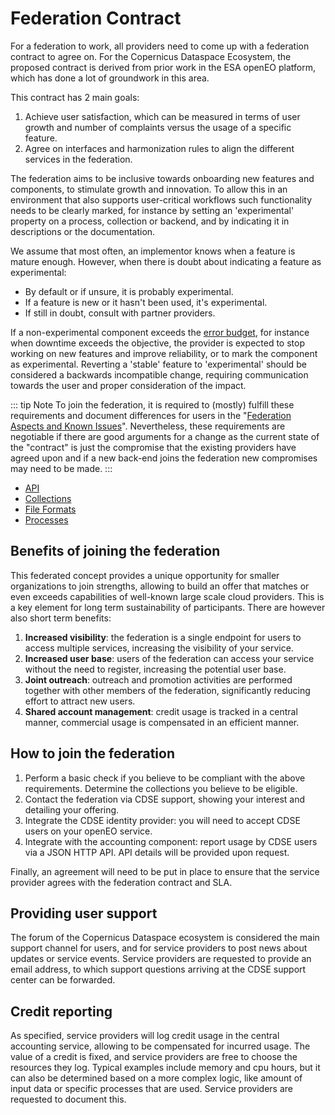 # Federation Contract

For a federation to work, all providers need to come up with a federation contract to agree on. 
For the Copernicus Dataspace Ecosystem, the proposed contract is derived from prior work in the ESA openEO platform, which
has done a lot of groundwork in this area.

This contract has 2 main goals:
1. Achieve user satisfaction, which can be measured in terms of user growth and number of complaints versus the usage of a specific feature.
2. Agree on interfaces and harmonization rules to align the different services in the federation.

The federation aims to be inclusive towards onboarding new features and components,
to stimulate growth and innovation. To allow this in an environment that also supports 
user-critical workflows such functionality needs to be clearly marked, for instance by setting 
an 'experimental' property on a process, collection or backend, and by indicating it in descriptions or the documentation. 

We assume that most often, an implementor knows when a feature is mature enough. However, when there is doubt about indicating a feature as experimental:
- By default or if unsure, it is probably experimental.
- If a feature is new or it hasn't been used, it's experimental.
- If still in doubt, consult with partner providers.

If a non-experimental component exceeds the [error budget](https://sre.google/workbook/implementing-slos/), for instance when downtime exceeds the objective, 
the provider is expected to stop working on new features and improve reliability, or to mark the component 
as experimental. Reverting a 'stable' feature to 'experimental' should be considered a backwards incompatible change, requiring communication towards the user and proper consideration of the impact.

::: tip Note
To join the federation, it is required to (mostly) fulfill these requirements and document differences for users in the "[Federation Aspects and Known Issues](../index.md)".
Nevertheless, these requirements are negotiable if there are good arguments for a change as the current state of the "contract" is just the compromise that the existing providers have agreed upon and if a new back-end joins the federation new compromises may need to be made.
:::

- [API](./api.md)
- [Collections](./collections.md)
- [File Formats](./fileformats.md)
- [Processes](./processes.md)

## Benefits of joining the federation

This federated concept provides a unique opportunity for smaller organizations to join strengths, allowing to build an
offer that matches or even exceeds capabilities of well-known large scale cloud providers. This is a key element for long
term sustainability of participants. There are however also short term benefits: 

1. **Increased visibility**: the federation is a single endpoint for users to access multiple services, increasing the visibility of your service.
2. **Increased user base**: users of the federation can access your service without the need to register, increasing the potential user base.
3. **Joint outreach**: outreach and promotion activities are performed together with other members of the federation, significantly reducing effort to attract new users.
4. **Shared account management**: credit usage is tracked in a central manner, commercial usage is compensated in an efficient manner.

## How to join the federation

1. Perform a basic check if you believe to be compliant with the above requirements. Determine the collections you believe to be eligible.
2. Contact the federation via CDSE support, showing your interest and detailing your offering.
3. Integrate the CDSE identity provider: you will need to accept CDSE users on your openEO service.
4. Integrate with the accounting component: report usage by CDSE users via a JSON HTTP API. API details will be provided upon request.

Finally, an agreement will need to be put in place to ensure that the service provider agrees with the federation contract and SLA.

## Providing user support

The forum of the Copernicus Dataspace ecosystem is considered the main support channel for users, and for service providers
to post news about updates or service events.
Service providers are requested to provide an email address, to which support questions arriving at the CDSE support center 
can be forwarded.

## Credit reporting

As specified, service providers will log credit usage in the central accounting service, allowing to be compensated for 
incurred usage.
The value of a credit is fixed, and service providers are free to choose the resources they log.
Typical examples include memory and cpu hours, but it can also be determined based on a more complex logic, like amount of
input data or specific processes that are used. Service providers are requested to document this.



